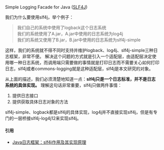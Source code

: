 Simple Logging Facade for Java ([SLF4J](https://www.slf4j.org/))

我们为什么要使用slf4j，举个例子：

> 我们自己的系统中使用了logback这个日志系统  
我们的系统使用了A.jar，A.jar中使用的日志系统为log4j  
我们的系统又使用了B.jar，B.jar中使用的日志系统为slf4j-simple

这样，我们的系统就不得不同时支持并维护logback、log4j、slf4j-simple三种日志框架，非常不便。
解决这个问题的方式就是引入一个适配层，由适配层决定使用哪一种日志系统，而调用端只需要做的事情就是打印日志而不需要关心如何打印日志，slf4j或者commons-logging就是这种适配层，slf4j是本文研究的对象。

从上面的描述，我们必须清楚地知道一点：**slf4j只是一个日志标准，并不是日志系统的具体实现。** 理解这句话非常重要，slf4j只做两件事情：
1. 提供日志接口
2. 提供获取具体日志对象的方法

slf4j-simple、logback都是slf4j的具体实现，log4j并不直接实现slf4j，但是有专门的一层桥接slf4j-log4j12来实现slf4j。

#### 引用
* [Java日志框架：slf4j作用及其实现原理](https://www.cnblogs.com/xrq730/p/8619156.html)

